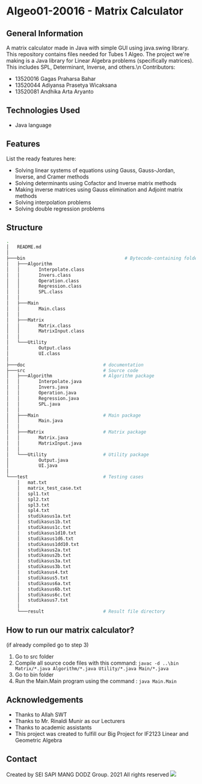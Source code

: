 # Algeo01-20016 - Matrix Calculator

<!-- ## Table of Contents
* [General Info](#general-information)
* [Technologies Used](#technologies-used)
* [Features](#features)
* [Screenshots](#screenshots)
* [Setup](#setup)
* [Usage](#usage)
* [Project Status](#project-status)
* [Room for Improvement](#room-for-improvement)
* [Acknowledgements](#acknowledgements)
* [Contact](#contact)
* [License](#license) -->


## General Information
A matrix calculator made in Java with simple GUI using java.swing library. This repository contains files needed for Tubes 1 Algeo. 
The project we're making is a Java library for Linear Algebra problems (specifically matrices). This includes SPL, Determinant, Inverse, and others.\n
Contributors:
- 13520016 Gagas Praharsa Bahar
- 13520044 Adiyansa Prasetya Wicaksana
- 13520081 Andhika Arta Aryanto


## Technologies Used
- Java language


## Features
List the ready features here:
- Solving linear systems of equations using Gauss, Gauss-Jordan, Inverse, and Cramer methods
- Solving determinants using Cofactor and Inverse matrix methods
- Making inverse matrices using Gauss elimination and Adjoint matrix methods
- Solving interpolation problems
- Solving double regression problems


## Structure
```bash
.
│   README.md
│
├───bin                                     # Bytecode-containing folder
│   ├───Algorithm
│   │       Interpolate.class
│   │       Invers.class
│   │       Operation.class
│   │       Regression.class
│   │       SPL.class
│   │
│   ├───Main
│   │       Main.class
│   │
│   ├───Matrix
│   │       Matrix.class
│   │       MatrixInput.class
│   │
│   └───Utility
│           Output.class
│           UI.class
│
├───doc                             # documentation
├───src                             # Source code
│   ├───Algorithm                   # Algorithm package
│   │       Interpolate.java
│   │       Invers.java
│   │       Operation.java
│   │       Regression.java
│   │       SPL.java
│   │
│   ├───Main                        # Main package   
│   │       Main.java
│   │
│   ├───Matrix                      # Matrix package
│   │       Matrix.java
│   │       MatrixInput.java
│   │
│   └───Utility                     # Utility package
│           Output.java
│           UI.java
│
└───test                            # Testing cases
    │   mat.txt
    │   matrix_test_case.txt
    │   spl1.txt
    │   spl2.txt
    │   spl3.txt
    │   spl4.txt
    │   studikasus1a.txt
    │   studikasus1b.txt
    │   studikasus1c.txt
    │   studikasus1d10.txt
    │   studikasus1d6.txt
    │   studikasus1dd10.txt
    │   studikasus2a.txt
    │   studikasus2b.txt
    │   studikasus3a.txt
    │   studikasus3b.txt
    │   studikasus4.txt
    │   studikasus5.txt
    │   studikasus6a.txt
    │   studikasus6b.txt
    │   studikasus6c.txt
    │   studikasus7.txt
    │
    └───result                      # Result file directory
```


## How to run our matrix calculator?
(if already compiled go to step 3)
1. Go to src folder
2. Compile all source code files with this command: `javac -d ..\bin Matrix/*.java Algorithm/*.java Utility/*.java Main/*.java`
3. Go to bin folder
4. Run the Main.Main program using the command : `java Main.Main`



## Acknowledgements

- Thanks to Allah SWT
- Thanks to Mr. Rinaldi Munir as our Lecturers
- Thanks to academic assistants
- This project was created to fulfill our Big Project for IF2123 Linear and Geometric Algebra


## Contact
Created by SEI SAPI MANG DODZ Group.
2021
All rights reserved
![](https://media.discordapp.net/attachments/881054776048123937/892754016843493396/image0.jpg)
